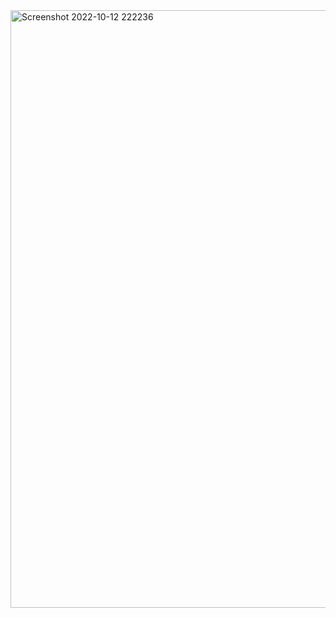 <img width="956" alt="Screenshot 2022-10-12 222236" src="https://user-images.githubusercontent.com/112646550/195404066-7bf6d295-fcd5-4aef-aed3-c42ab48cc0c9.png">
